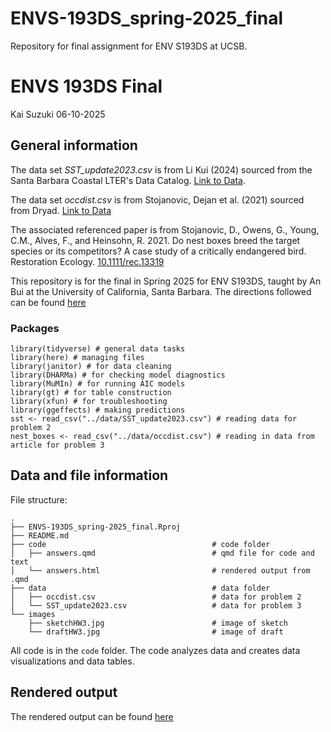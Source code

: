 # ENVS-193DS_spring-2025_final
Repository for final assignment for ENV S193DS at UCSB.


# ENVS 193DS Final

Kai Suzuki
06-10-2025

## General information

The data set *SST_update2023.csv* is from Li Kui (2024) sourced from the Santa Barbara Coastal LTER's Data Catalog. [Link to Data](https://portal.edirepository.org/nis/mapbrowse?packageid=knb-lter-sbc.161.3).

The data set *occdist.csv* is from Stojanovic, Dejan et al. (2021) sourced from Dryad. [Link to Data](https://datadryad.org/dataset/doi:10.5061/dryad.83bk3j9sb)

The associated referenced paper is from Stojanovic, D., Owens, G., Young, C.M., Alves, F., and Heinsohn, R. 2021. Do nest boxes breed the target species or its competitors? A case study of a critically endangered bird. Restoration Ecology. [10.1111/rec.13319](https://doi.org/10.1111/rec.13319)

This repository is for the final in Spring 2025 for ENV S193DS, taught by An Bui at the University of California, Santa Barbara. The directions followed can be found [here](https://spring-2025.envs-193ds.com/assignments/final)

### Packages

```
library(tidyverse) # general data tasks
library(here) # managing files
library(janitor) # for data cleaning
library(DHARMa) # for checking model diagnostics
library(MuMIn) # for running AIC models
library(gt) # for table construction
library(xfun) # for troubleshooting
library(ggeffects) # making predictions
sst <- read_csv("../data/SST_update2023.csv") # reading data for problem 2
nest_boxes <- read_csv("../data/occdist.csv") # reading in data from article for problem 3
```

## Data and file information

File structure:

```
.
├── ENVS-193DS_spring-2025_final.Rproj
├── README.md
├── code                                     # code folder
│   ├── answers.qmd                          # qmd file for code and text
│   └── answers.html                         # rendered output from .qmd
├── data                                     # data folder
│   ├── occdist.csv                          # data for problem 2
│   └── SST_update2023.csv                   # data for problem 3
└── images
    ├── sketchHW3.jpg                        # image of sketch
    └── draftHW3.jpg                         # image of draft
```

All code is in the `code` folder. The code analyzes data and creates data visualizations and data tables.

## Rendered output

The rendered output can be found [here](https://kai-s-suzuki.github.io/ENVS-193DS_spring-2025_final/code/answers.html)  